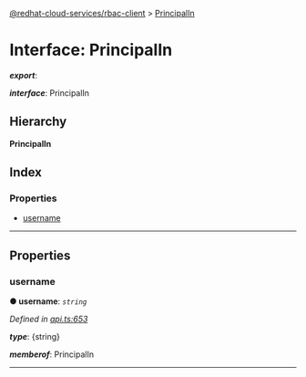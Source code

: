 [@redhat-cloud-services/rbac-client](../README.md) > [PrincipalIn](../interfaces/principalin.md)

# Interface: PrincipalIn

*__export__*: 

*__interface__*: PrincipalIn

## Hierarchy

**PrincipalIn**

## Index

### Properties

* [username](principalin.md#username)

---

## Properties

<a id="username"></a>

###  username

**● username**: *`string`*

*Defined in [api.ts:653](https://github.com/RedHatInsights/javascript-clients/blob/master/packages/rbac/api.ts#L653)*

*__type__*: {string}

*__memberof__*: PrincipalIn

___

